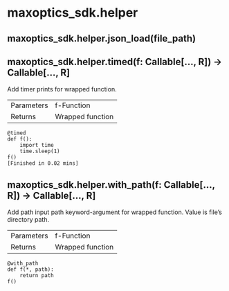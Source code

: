 # maxoptics_sdk.helper 

## maxoptics_sdk.helper.json_load(file_path)
## maxoptics_sdk.helper.timed(f: Callable[..., R]) → Callable[..., R]

Add timer prints for wrapped function.



<table class="custom-table">
  <tr>
    <td>Parameters</td>
    <td>f-Function</td>
  </tr>
  <tr>
    <td>Returns</td>
    <td>Wrapped function</td>
  </tr>
</table>

    @timed
    def f():
        import time
        time.sleep(1)
    f()
    [Finished in 0.02 mins]


## maxoptics_sdk.helper.with_path(f: Callable[..., R]) → Callable[..., R]

Add path input path keyword-argument for wrapped function. Value is file’s directory path.

<table class="custom-table">
  <tr>
    <td>Parameters</td>
    <td>f-Function</td>
  </tr>
  <tr>
    <td>Returns</td>
    <td>Wrapped function</td>
  </tr>
</table>

    @with_path
    def f(*, path):
        return path
    f()